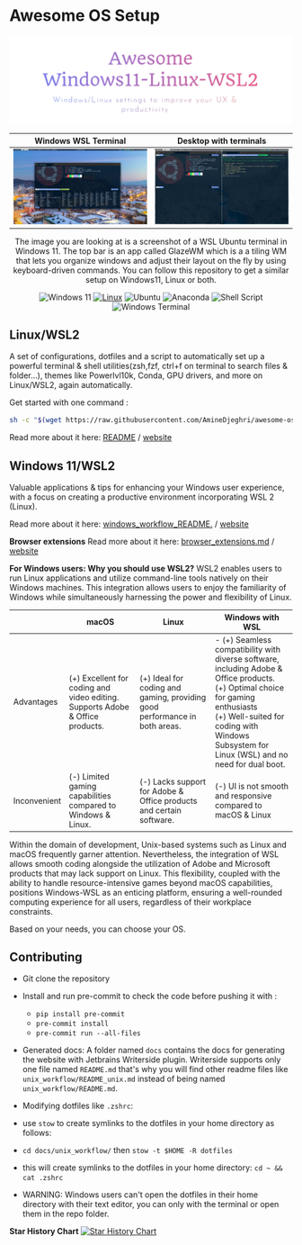 # Awesome OS Setup
![Logo](images/logo.png)


| Windows WSL Terminal                                     | Desktop with terminals                                        |
|----------------------------------------------------------|---------------------------------------------------------------|
| ![Windows WSL Terminal](images/windows_wsl_terminal.png) | ![Desktop with terminals](images/desktop_with_terminals.jpeg) |


<div style="text-align: center;">The image you are looking at is a screenshot of a WSL Ubuntu terminal in Windows 11. The top bar is an app called GlazeWM which is a a tiling WM that lets you organize windows and adjust their layout on the fly by using keyboard-driven commands.
You can follow this repository to get a similar setup on Windows11, Linux or both.

![Windows 11](https://img.shields.io/badge/Windows%2011-%230079d5.svg?style=for-the-badge&logo=Windows%2011&logoColor=white)
[![Linux](https://img.shields.io/badge/-Linux-grey?style=for-the-badge&logo=linux)](https://www.microsoft.com/en-in/windows)
![Ubuntu](https://img.shields.io/badge/Ubuntu-E95420?style=for-the-badge&logo=ubuntu&logoColor=white)
![Anaconda](https://img.shields.io/badge/Anaconda-%2344A833.svg?style=for-the-badge&logo=anaconda&logoColor=white)
![Shell Script](https://img.shields.io/badge/shell_script-%23121011.svg?style=for-the-badge&logo=gnu-bash&logoColor=white)
![Windows Terminal](https://img.shields.io/badge/Windows%20Terminal-%234D4D4D.svg?style=for-the-badge&logo=windows-terminal&logoColor=white)
</div>

## Linux/WSL2
A set of configurations,
dotfiles and a script to automatically set up a powerful terminal & shell utilities(zsh,fzf, ctrl+f on terminal to search files & folder...),
themes like Powerlvl10k, Conda, GPU drivers, and more on Linux/WSL2, again automatically.

Get started with one command :
```bash
sh -c "$(wget https://raw.githubusercontent.com/AmineDjeghri/awesome-os-setup/main/docs/unix_workflow/auto_linux_setup.sh -O -)"
```
Read more about it here: [README](unix_workflow/README_unix.md) / [website](https://setup.aminedjeghri.com/readme-unix.html)

## Windows 11/WSL2
Valuable applications & tips for enhancing your Windows user experience, with a focus on creating a productive environment incorporating WSL 2 (Linux).

Read more about it here: [windows_workflow_README.](windows_workflow/README_windows.md) / [website](https://setup.aminedjeghri.com/readme-windows.html)

**Browser extensions**
Read more about it here: [browser_extensions.md](windows_workflow/browser_extensions.md) / [website](https://setup.aminedjeghri.com/browser-extensions.html)

**For Windows users: Why you should use WSL2?**
WSL2 enables users to run Linux applications and utilize command-line tools natively on their Windows machines.
This integration allows users
to enjoy the familiarity of Windows while simultaneously harnessing the power and flexibility of Linux.

|              | macOS                                                                         | Linux                                                                      | Windows with WSL                                                                                                                                                                                                                          |
|--------------|-------------------------------------------------------------------------------|----------------------------------------------------------------------------|-------------------------------------------------------------------------------------------------------------------------------------------------------------------------------------------------------------------------------------------|
| Advantages   | (+) Excellent for coding and video editing. Supports Adobe & Office products. | (+) Ideal for coding and gaming, providing good performance in both areas. | - (+) Seamless compatibility with diverse software, including Adobe & Office products. </br> (+) Optimal choice for gaming enthusiasts </br> (+) Well-suited for coding with Windows Subsystem for Linux (WSL) and no need for dual boot. |
| Inconvenient | (-) Limited gaming capabilities compared to Windows & Linux.                  | (-) Lacks support for Adobe & Office products and certain software.        | (-) UI is not smooth and responsive compared to macOS & Linux                                                                                                                                                                             |


Within the domain of development, Unix-based systems such as Linux and macOS frequently garner attention. Nevertheless, the integration of WSL allows smooth coding alongside the utilization of Adobe and Microsoft products that may lack support on Linux. This flexibility, coupled with the ability to handle resource-intensive games beyond macOS capabilities, positions Windows-WSL as an enticing platform, ensuring a well-rounded computing experience for all users, regardless of their workplace constraints.

Based on your needs, you can choose your OS.

## Contributing
- Git clone the repository
- Install and run pre-commit to check the code before pushing it with :
  - `pip install pre-commit`
  - `pre-commit install`
  - `pre-commit run --all-files`

- Generated docs:
    A folder named `docs` contains the docs for generating the website with Jetbrains Writerside plugin.
    Writerside supports only one file named `README.md`
    that's why you will find other readme files like `unix_workflow/README_unix.md`
    instead of being named `unix_workflow/README.md`.
-  Modifying dotfiles like `.zshrc`:
  - use `stow` to create symlinks to the dotfiles in your home directory as follows:
  - `cd docs/unix_workflow/` then ``stow -t $HOME -R dotfiles ``
  - this will create symlinks to the dotfiles in your home directory: ``cd ~ && cat .zshrc``
  - WARNING: Windows users can't open the dotfiles in their home directory with their text editor, you can only with the terminal or open them in the repo folder.

**Star History Chart**
[![Star History Chart](https://api.star-history.com/svg?repos=aminedjeghri/awesomewindows11&type=Date)](https://star-history.com/#aminedjeghri/awesomewindows11&Date)
